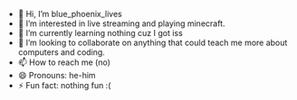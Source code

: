 - 👋 Hi, I’m blue_phoenix_lives
- 👀 I’m interested in live streaming and playing minecraft.
- 🌱 I’m currently learning nothing cuz I got iss
- 💞️ I’m looking to collaborate on anything that could teach me more about computers and coding.
- 📫 How to reach me (no)
- 😄 Pronouns: he-him
- ⚡ Fun fact: nothing fun :(


